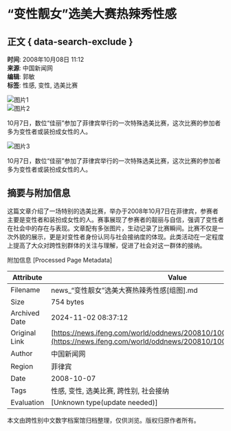 # “变性靓女”选美大赛热辣秀性感

## 正文 { data-search-exclude }


**时间**: 2008年10月08日 11:12  
**来源**: 中国新闻网  
**编辑**: 郭敏  
**标签**: 性感, 变性, 选美比赛

![图片1](http://img.ifeng.com/hres/200810/08/11/88873c634bc43e3084eba98e3011715a.jpg)  
![图片2](http://img.ifeng.com/hres/200810/08/11/5d867308820a9ff897d2b9a9c2789aca.jpg)  

10月7日，数位“佳丽”参加了菲律宾举行的一次特殊选美比赛，这次比赛的参加者多为变性者或装扮成女性的人。

![图片3](http://img.ifeng.com/hres/200810/08/11/9ac4b01c746e3ff224eef4bfb517411e.jpg)  

10月7日，数位“佳丽”参加了菲律宾举行的一次特殊选美比赛，这次比赛的参加者多为变性者或装扮成女性的人。

## 摘要与附加信息

<!-- tcd_abstract -->
这篇文章介绍了一场特别的选美比赛，举办于2008年10月7日在菲律宾，参赛者主要是变性者和装扮成女性的人。赛事展现了参赛者的靓丽与自信，强调了变性者在社会中的存在与表现。文章配有多张图片，生动记录了比赛瞬间。比赛不仅是一次外貌的展示，更是对变性者身份认同与社会接纳度的体现。此类活动在一定程度上提高了大众对跨性别群体的关注与理解，促进了社会对这一群体的接纳。
<!-- tcd_abstract_end -->

附加信息 [Processed Page Metadata]

| Attribute       | Value                                  |
|-----------------|----------------------------------------|
| Filename        | news_“变性靓女”选美大赛热辣秀性感[组图].md                             |
| Size            | 754 bytes                           |
| Archived Date   | 2024-11-02 08:37:12                             |
| Original Link   | [https://news.ifeng.com/world/oddnews/200810/1008_2593_821612.shtml](https://news.ifeng.com/world/oddnews/200810/1008_2593_821612.shtml)                       |
| Author          | 中国新闻网                               |
| Region          | 菲律宾                               |
| Date            | 2008-10-07                                 |
| Tags            | 性感, 变性, 选美比赛, 跨性别, 社会接纳                                 |
| Evaluation            | [Unknown type(update needed)]                                 |
<!-- tcd_table_end -->

本文由跨性别中文数字档案馆归档整理，仅供浏览。版权归原作者所有。
